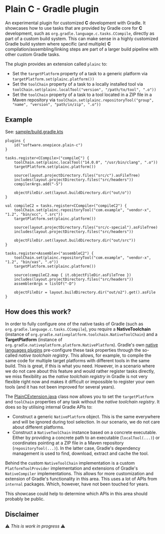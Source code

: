 # Plain C - Gradle plugin

An experimental plugin for customized **C** development with Gradle.
It showcases how to use tasks that are provided by Gradle core for **C** development,
such as `org.gradle.language.c.tasks.CCompile`, directly as part of a custom build system.
This can make sense in a highly customized Gradle build system where specific (and multiple) **C** compilation/assembling/linking
steps are part of a larger build pipeline with other custom Gradle tasks.

The plugin provides an extension called `plainc` to:

- Set the `targetPlatform` property of a task to a generic platform via `targetPlatform.set(plainc.platform())`
- Set the `toolChain` property of a task to a locally installed tool via `toolChain.set(plainc.localTool("version", "/path/to/tool", ".o"))`
- Set the `toolChain` property of a task to a tool located in a ZIP file in a Maven repository via `toolChain.set(plainc.repositoryTool("group", "name", "version", "path/in/zip", ".o"))`

## Example

See: [sample/build.gradle.kts](sample/build.gradle.kts)

```
plugins {
    id("software.onepiece.plain-c")
}

tasks.register<CCompile>("compileC") {
    toolChain.set(plainc.localTool("14.0.0", "/usr/bin/clang", ".o"))
    targetPlatform.set(plainc.platform())

    source(layout.projectDirectory.files("src/c").asFileTree)
    includes(layout.projectDirectory.files("src/headers"))
    compilerArgs.add("-S")

    objectFileDir.set(layout.buildDirectory.dir("out/o"))
}

val compileC2 = tasks.register<CCompile>("compileC2") {
    toolChain.set(plainc.repositoryTool("com.example", "vendor-x", "1.2", "bin/xcc", ".src"))
    targetPlatform.set(plainc.platform())

    source(layout.projectDirectory.files("src/c-special").asFileTree)
    includes(layout.projectDirectory.files("src/headers"))

    objectFileDir.set(layout.buildDirectory.dir("out/src"))
}

tasks.register<Assemble>("assembleC2") {
    toolChain.set(plainc.repositoryTool("com.example", "vendor-x", "1.2", "bin/xas", ".o"))
    targetPlatform.set(plainc.platform())

    source(compileC2.map { it.objectFileDir.asFileTree })
    includes(layout.projectDirectory.files("src/headers"))
    assemblerArgs = listOf("-D")

    objectFileDir = layout.buildDirectory.dir("out/o2").get().asFile
}
```

## How does this work?

In order to fully configure one of the native tasks of Gradle (such as `org.gradle.language.c.tasks.CCompile`),
you require a **NativeToolchain** (instance of `org.gradle.nativeplatform.toolchain.NativeToolChain`)
and a **TargetPlatform** (instance of `org.gradle.nativeplatform.platform.NativePlatform`).
Gradle's own [native languages plugins](https://docs.gradle.org/current/userguide/plugin_reference.html#native_languages)
pre-configure these task properties through the so-called _native toolchain registry_.
This allows, for example, to compile the same code for multiple target platforms with different tools in the same build.
This is great, if this is what you need. However, in a scenario where we do not care about this feature and would rather register
tasks directly, we miss flexibility as the _native toolchain registry_ in Gradle is not very flexible right now and makes it difficult or impossible to register
your own tools (and it has not been improved for several years). 

The [PlainCExtension.java](src/main/java/software/onepiece/gradle/plainc/PlainCExtension.java) class now allows you to
set the `targetPlatform` and `toolChain` properties of any task without the _native toolchain registry_. 
It does so by utilising internal Gradle APIs to:
- Construct a generic `NativePlatform` object. This is the same everywhere and will be ignored during tool selection.
  In our scenario, we do not care about different platforms.
- Construct a `NativeToolChain` instance based on a concrete executable. Either by providing a concrete path to
  an executable (`localTool(...)`) or coordinates pointing at a ZIP file in a Maven repository (`repositoryTool(...)`). 
  In the latter case, Gradle's dependency management is used to find, download, extract and cache the tool. 

Behind the custom `NativeToolChain` implementation is a custom `PlatformToolProvider` implementation and extensions of 
Gradle's `NativeCompiler` implementations. This allows for more customization and extension of Gradle's functionality
in this area. This uses a lot of APIs from `internal` packages. Which, however, have not been touched for years. 

This showcase could help to determine which APIs in this area should probably be public.

## Disclaimer

⚠️ _This is work in progress_ ⚠️
